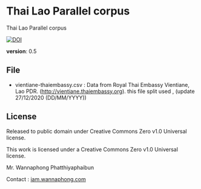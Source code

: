 # Thai Lao Parallel corpus
Thai Lao Parallel corpus

[![DOI](https://zenodo.org/badge/261172947.svg)](https://zenodo.org/badge/latestdoi/261172947)

**version**: 0.5

## File

- vientiane-thaiembassy.csv : Data from Royal Thai Embassy Vientiane, Lao PDR. (http://vientiane.thaiembassy.org). this file split used , (update 27/12/2020 (DD/MM/YYYY))


## License

Released to public domain under Creative Commons Zero v1.0 Universal license.

This work is licensed under a Creative Commons Zero v1.0 Universal license.



Mr. Wannaphong Phatthiyaphaibun

Contact : [iam.wannaphong.com](https://iam.wannaphong.com)
